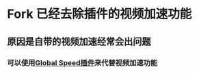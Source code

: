 # Fork 已经去除插件的视频加速功能
## 原因是自带的视频加速经常会出问题
### 可以使用[Global Speed插件](https://github.com/polywock/globalSpeed)来代替视频加速功能

